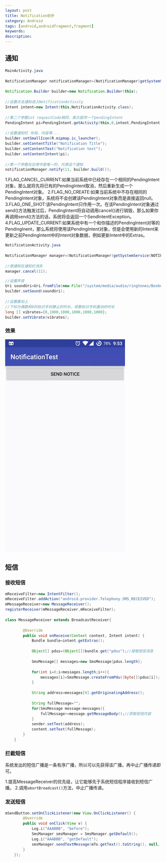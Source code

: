 ```yaml
---
layout: post
title: Notification初步
category: Android
tags: [android,androidfragment,fragment]
keywords:
description:
---
```


## 通知

```java
MainActivity.java

NotificationManager notificationManager=(NotificationManager)getSystemService(Context.NOTIFICATION_SERVICE);

Notification.Builder builder=new Notification.Builder(this);

//设置点击通知进入NotificationActivity
Intent intent=new Intent(this,NotificationActivity.class);

//第二个参数int requestCode相同，表示是同一个pendingIntent
PendingIntent pi=PendingIntent.getActivity(this,0,intent,PendingIntent.FLAG_CANCEL_CURRENT);

//设置通知栏 布局，内容等...
builder.setSmallIcon(R.mipmap.ic_launcher);
builder.setContentTitle("Notification Title");
builder.setContentText("Notification text");
builder.setContentIntent(pi);

//第一个参数在应用中是唯一的，代表这个通知
notificationManager.notify(11, builder.build());
```

 1.FLAG_CANCEL_CURRENT:如果当前系统中已经存在一个相同的PendingIntent对象，那么就将先将已有的PendingIntent取消，然后重新生成一个PendingIntent对象。
 2.FLAG_NO_CREATE:如果当前系统中不存在相同的PendingIntent对象，系统将不会创建该PendingIntent对象而是直接返回null。
 3.FLAG_ONE_SHOT:该PendingIntent只作用一次。在该PendingIntent对象通过send()方法触发过后，PendingIntent将自动调用cancel()进行销毁，那么如果你再调用send()方法的话，系统将会返回一个SendIntentException。
 4.FLAG_UPDATE_CURRENT:如果系统中有一个和你描述的PendingIntent对等的PendingInent，那么系统将使用该PendingIntent对象，但是会使用新的Intent来更新之前PendingIntent中的Intent对象数据，例如更新Intent中的Extras。


```java
NotificationActivity.java

NotificationManager manager=(NotificationManager)getSystemService(NOTIFICATION_SERVICE);

//使通知在通知栏消失
manager.cancel(11);
```

```java
//设置声音
Uri soundUri=Uri.fromFile(new File("/system/media/audio/ringtones/Boxbeat.ogg"));
builder.setSound(soundUri);

//设置震动上
//下标为偶数和0的标识手机静止的时长，奇数标识手机震动的时长
long [] vibrates={0,1000,1000,1000,1000,1000};
builder.setVibrate(vibrates);
```

### 效果

![](assets/img/posts/notification.gif)



## 短信

### 接收短信

```java
mReceiveFilter=new IntentFilter();
mReceiveFilter.addAction("android.provider.Telephony.SMS_RECEIVED");
mMessageReceiver=new MessageReceiver();
registerReceiver(mMessageReceiver,mReceiveFilter);

class MessageReceiver extends BroadcastReceiver{

        @Override
        public void onReceive(Context context, Intent intent) {
            Bundle bundle=intent.getExtras();

            Object[] pdus=(Object[])bundle.get("pdus");//提取短信消息

            SmsMessage[] messages=new SmsMessage[pdus.length];

            for(int i=0;i<messages.length;i++){
                messages[i]=SmsMessage.createFromPdu((byte[])pdus[i]);
            }

            String address=messages[0].getOriginatingAddress();

            String fullMessage="";
            for(SmsMessage message:messages){
                fullMessage+=message.getMessageBody();//获取短信内容
            }
            sender.setText(address);
            content.setText(fullMessage);
        }
    }

```
        
### 拦截短信
系统发出的短信广播是一条有序广播，所以可以先获得该广播，再中止广播传递即可。

1.提高MessageReceiver的优先级，让它能够先于系统短信程序接收到短信广播。
2.调用`abortBroadcast()`方法，中止广播传递。

### 发送短信

```java
mSendButton.setOnClickListener(new View.OnClickListener() {
        @Override
        public void onClick(View v) {
            Log.i("AAABBB", "before");
            SmsManager smsManager = SmsManager.getDefault();
            Log.i("AAABBB", "getDefault");
            smsManager.sendTextMessage(mTo.getText().toString(), null, mEditText.toString(), null, null);
        }
    });
```



